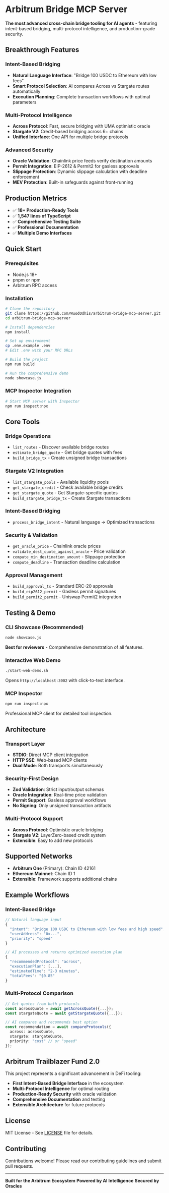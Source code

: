 #  Arbitrum Bridge MCP Server

**The most advanced cross-chain bridge tooling for AI agents** - featuring intent-based bridging, multi-protocol intelligence, and production-grade security.

##  Breakthrough Features

###  Intent-Based Bridging
- **Natural Language Interface**: "Bridge 100 USDC to Ethereum with low fees"
- **Smart Protocol Selection**: AI compares Across vs Stargate routes automatically
- **Execution Planning**: Complete transaction workflows with optimal parameters

###  Multi-Protocol Intelligence
- **Across Protocol**: Fast, secure bridging with UMA optimistic oracle
- **Stargate V2**: Credit-based bridging across 6+ chains
- **Unified Interface**: One API for multiple bridge protocols

###  Advanced Security
- **Oracle Validation**: Chainlink price feeds verify destination amounts
- **Permit Integration**: EIP-2612 & Permit2 for gasless approvals
- **Slippage Protection**: Dynamic slippage calculation with deadline enforcement
- **MEV Protection**: Built-in safeguards against front-running

##  Production Metrics

- ✅ **18+ Production-Ready Tools**
- ✅ **1,547 lines of TypeScript**
- ✅ **Comprehensive Testing Suite**
- ✅ **Professional Documentation**
- ✅ **Multiple Demo Interfaces**

##  Quick Start

### Prerequisites
- Node.js 18+
- pnpm or npm
- Arbitrum RPC access

### Installation

```bash
# Clone the repository
git clone https://github.com/WuodOdhis/arbitrum-bridge-mcp-server.git
cd arbitrum-bridge-mcp-server

# Install dependencies
npm install

# Set up environment
cp .env.example .env
# Edit .env with your RPC URLs

# Build the project
npm run build

# Run the comprehensive demo
node showcase.js
```

### MCP Inspector Integration

```bash
# Start MCP server with Inspector
npm run inspect:npx
```

##  Core Tools

### Bridge Operations
- `list_routes` - Discover available bridge routes
- `estimate_bridge_quote` - Get bridge quotes with fees
- `build_bridge_tx` - Create unsigned bridge transactions

### Stargate V2 Integration
- `list_stargate_pools` - Available liquidity pools
- `get_stargate_credit` - Check available bridge credits
- `get_stargate_quote` - Get Stargate-specific quotes
- `build_stargate_bridge_tx` - Create Stargate transactions

### Intent-Based Bridging
- `process_bridge_intent` - Natural language → Optimized transactions

### Security & Validation
- `get_oracle_price` - Chainlink oracle prices
- `validate_dest_quote_against_oracle` - Price validation
- `compute_min_destination_amount` - Slippage protection
- `compute_deadline` - Transaction deadline calculation

### Approval Management
- `build_approval_tx` - Standard ERC-20 approvals
- `build_eip2612_permit` - Gasless permit signatures
- `build_permit2_permit` - Uniswap Permit2 integration

##  Testing & Demo

### CLI Showcase (Recommended)
```bash
node showcase.js
```
**Best for reviewers** - Comprehensive demonstration of all features.

### Interactive Web Demo
```bash
./start-web-demo.sh
```
Opens `http://localhost:3002` with click-to-test interface.

### MCP Inspector
```bash
npm run inspect:npx
```
Professional MCP client for detailed tool inspection.

##  Architecture

### Transport Layer
- **STDIO**: Direct MCP client integration
- **HTTP SSE**: Web-based MCP clients
- **Dual Mode**: Both transports simultaneously

### Security-First Design
- **Zod Validation**: Strict input/output schemas
- **Oracle Integration**: Real-time price validation  
- **Permit Support**: Gasless approval workflows
- **No Signing**: Only unsigned transaction artifacts

### Multi-Protocol Support
- **Across Protocol**: Optimistic oracle bridging
- **Stargate V2**: LayerZero-based credit system
- **Extensible**: Easy to add new protocols

##  Supported Networks

- **Arbitrum One** (Primary): Chain ID 42161
- **Ethereum Mainnet**: Chain ID 1
- **Extensible**: Framework supports additional chains

##  Example Workflows

### Intent-Based Bridge
```typescript
// Natural language input
{
  "intent": "Bridge 100 USDC to Ethereum with low fees and high speed",
  "userAddress": "0x...",
  "priority": "speed"
}

// AI processes and returns optimized execution plan
{
  "recommendedProtocol": "across",
  "executionPlan": [...],
  "estimatedTime": "2-3 minutes",
  "totalFees": "$0.85"
}
```

### Multi-Protocol Comparison
```typescript
// Get quotes from both protocols
const acrossQuote = await getAcrossQuote({...});
const stargateQuote = await getStargateQuote({...});

// AI compares and recommends best option
const recommendation = await compareProtocols({
  across: acrossQuote,
  stargate: stargateQuote,
  priority: "cost" // or "speed"
});
```

##  Arbitrum Trailblazer Fund 2.0

This project represents a significant advancement in DeFi tooling:

- **First Intent-Based Bridge Interface** in the ecosystem
- **Multi-Protocol Intelligence** for optimal routing
- **Production-Ready Security** with oracle validation
- **Comprehensive Documentation** and testing
- **Extensible Architecture** for future protocols

##  License

MIT License - See [LICENSE](LICENSE) file for details.

##  Contributing

Contributions welcome! Please read our contributing guidelines and submit pull requests.

---

**Built for the Arbitrum Ecosystem**  **Powered by AI Intelligence**  **Secured by Oracles** 
